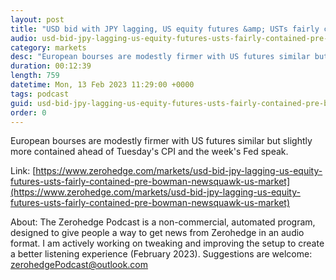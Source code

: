 ```yaml
---
layout: post
title: "USD bid with JPY lagging, US equity futures &amp; USTs fairly contained pre-Bowman - Newsquawk US Market Open"
audio: usd-bid-jpy-lagging-us-equity-futures-usts-fairly-contained-pre-bowman-newsquawk-us-market-0
category: markets
desc: "European bourses are modestly firmer with US futures similar but slightly more contained ahead of Tuesday's CPI and the week's Fed speak."
duration: 00:12:39
length: 759
datetime: Mon, 13 Feb 2023 11:29:00 +0000
tags: podcast
guid: usd-bid-jpy-lagging-us-equity-futures-usts-fairly-contained-pre-bowman-newsquawk-us-market-0
order: 0
---
```

European bourses are modestly firmer with US futures similar but slightly more contained ahead of Tuesday's CPI and the week's Fed speak.

Link: [https://www.zerohedge.com/markets/usd-bid-jpy-lagging-us-equity-futures-usts-fairly-contained-pre-bowman-newsquawk-us-market](https://www.zerohedge.com/markets/usd-bid-jpy-lagging-us-equity-futures-usts-fairly-contained-pre-bowman-newsquawk-us-market)

About: The Zerohedge Podcast is a non-commercial, automated program, designed to give people a way to get news from Zerohedge in an audio format.  I am actively working on tweaking and improving the setup to create a better listening experience (February 2023).  Suggestions are welcome: [zerohedgePodcast@outlook.com](mailto:zerohedgePodcast@outlook.com)